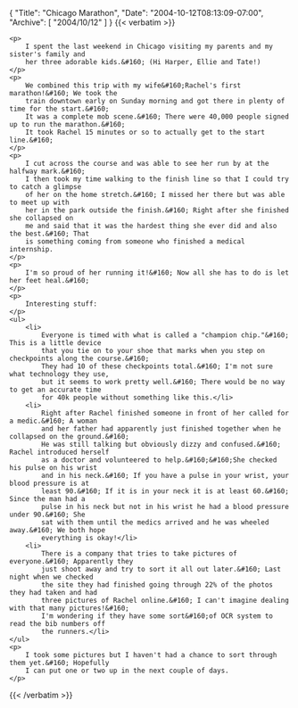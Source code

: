 {
  "Title": "Chicago Marathon",
  "Date": "2004-10-12T08:13:09-07:00",
  "Archive": [
    "2004/10/12"
  ]
}
{{< verbatim >}}

    <p>
        I spent the last weekend in Chicago visiting my parents and my sister's family and
        her three adorable kids.&#160; (Hi Harper, Ellie and Tate!)
    </p>
    <p>
        We combined this trip with my wife&#160;Rachel's first marathon!&#160; We took the
        train downtown early on Sunday morning and got there in plenty of time for the start.&#160;
        It was a complete mob scene.&#160; There were 40,000 people signed up to run the marathon.&#160;
        It took Rachel 15 minutes or so to actually get to the start line.&#160; 
    </p>
    <p>
        I cut across the course and was able to see her run by at the halfway mark.&#160;
        I then took my time walking to the finish line so that I could try to catch a glimpse
        of her on the home stretch.&#160; I missed her there but was able to meet up with
        her in the park outside the finish.&#160; Right after she finished she collapsed on
        me and said that it was the hardest thing she ever did and also the best.&#160; That
        is something coming from someone who finished a medical internship.
    </p>
    <p>
        I'm so proud of her running it!&#160; Now all she has to do is let her feet heal.&#160;
    </p>
    <p>
        Interesting stuff:
    </p>
    <ul>
        <li>
            Everyone is timed with what is called a "champion chip."&#160; This is a little device
            that you tie on to your shoe that marks when you step on checkpoints along the course.&#160;
            They had 10 of these checkpoints total.&#160; I'm not sure what technology they use,
            but it seems to work pretty well.&#160; There would be no way to get an accurate time
            for 40k people without something like this.</li>
        <li>
            Right after Rachel finished someone in front of her called for a medic.&#160; A woman
            and her father had apparently just finished together when he collapsed on the ground.&#160;
            He was still talking but obviously dizzy and confused.&#160; Rachel introduced herself
            as a doctor and volunteered to help.&#160;&#160;She checked his pulse on his wrist
            and in his neck.&#160; If you have a pulse in your wrist, your blood pressure is at
            least 90.&#160; If it is in your neck it is at least 60.&#160; Since the man had a
            pulse in his neck but not in his wrist he had a blood pressure under 90.&#160; She
            sat with them until the medics arrived and he was wheeled away.&#160; We both hope
            everything is okay!</li>
        <li>
            There is a company that tries to take pictures of everyone.&#160; Apparently they
            just shoot away and try to sort it all out later.&#160; Last night when we checked
            the site they had finished going through 22% of the photos they had taken and had
            three pictures of Rachel online.&#160; I can't imagine dealing with that many pictures!&#160;
            I'm wondering if they have some sort&#160;of OCR system to read the bib numbers off
            the runners.</li>
    </ul>
    <p>
        I took some pictures but I haven't had a chance to sort through them yet.&#160; Hopefully
        I can put one or two up in the next couple of days.
    </p>

{{< /verbatim >}}
